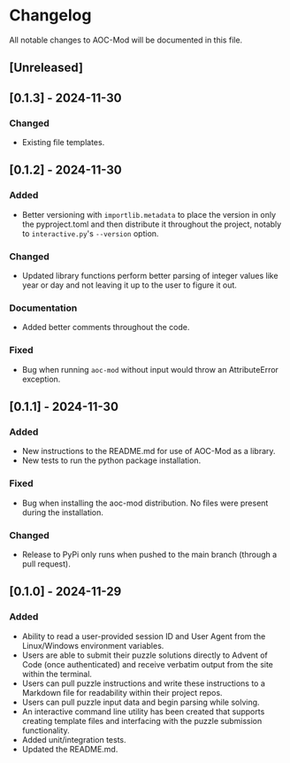 # Changelog

All notable changes to AOC-Mod will be documented in this file.

## [Unreleased]

## [0.1.3] - 2024-11-30

### Changed

- Existing file templates.

## [0.1.2] - 2024-11-30

### Added

- Better versioning with `importlib.metadata` to place the version in only the pyproject.toml and then distribute it throughout the project, notably to `interactive.py`'s `--version` option.

### Changed

- Updated library functions perform better parsing of integer values like year or day and not leaving it up to the user to figure it out.

### Documentation

- Added better comments throughout the code.

### Fixed

- Bug when running `aoc-mod` without input would throw an AttributeError exception.

## [0.1.1] - 2024-11-30

### Added

- New instructions to the README.md for use of AOC-Mod as a library.
- New tests to run the python package installation.

### Fixed

- Bug when installing the aoc-mod distribution. No files were present during the installation.

### Changed

- Release to PyPi only runs when pushed to the main branch (through a pull request).

## [0.1.0] - 2024-11-29

### Added

- Ability to read a user-provided session ID and User Agent from the Linux/Windows environment variables.
- Users are able to submit their puzzle solutions directly to Advent of Code (once authenticated) and receive verbatim output from the site within the terminal.
- Users can pull puzzle instructions and write these instructions to a Markdown file for readability within their project repos.
- Users can pull puzzle input data and begin parsing while solving.
- An interactive command line utility has been created that supports creating template files and interfacing with the puzzle submission functionality.
- Added unit/integration tests.
- Updated the README.md.

